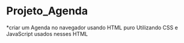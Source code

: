  # Projeto_Agenda
*criar um Agenda  no navegador  usando HTML puro
Utilizando   CSS e JavaScript usados nesses HTML 
